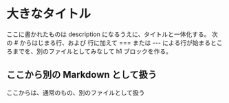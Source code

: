 大きなタイトル
=========

ここに書かれたものは description になるうえに、タイトルと一体化する。
次の # からはじまる行、および 行に加えて === または --- による行が始まるところまでを、別のファイルとしてみなして h1 ブロックを作る。

ここから別の Markdown として扱う
------------------------

ここからは、通常のもの、別のファイルとして扱う
